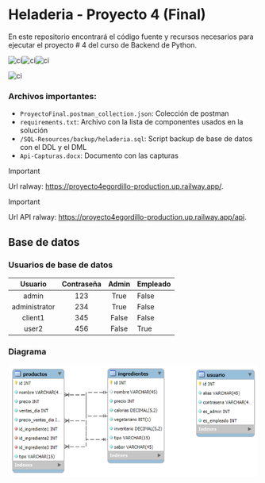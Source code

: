 
# Heladeria - Proyecto 4 (Final)

En este repositorio encontrará el código fuente y recursos necesarios para ejecutar el proyecto # 4 del curso de Backend de Python.

![ci](https://img.shields.io/badge/Flask-3.0.3-FAB423?logo=python)![ci](https://img.shields.io/badge/Flask_Login-0.6.3-blue?logo=python)![ci](https://img.shields.io/badge/Flask_SQLAlchemy-3.1.1-green?logo=python)

![ci](https://img.shields.io/badge/PyMySQL-1.1.1-yellow?logo=mysql)

### Archivos importantes:
* `ProyectoFinal.postman_collection.json`: Colección de postman
* `requirements.txt`: Archivo con la lista de componentes usados en la solución
* `/SQL-Resources/backup/heladeria.sql`: Script backup de base de datos con el DDL y el DML
* `Api-Capturas.docx`: Documento con las capturas

> [!IMPORTANT]  
> Url ralway: https://proyecto4egordillo-production.up.railway.app/.

> [!IMPORTANT]  
> Url API ralway: https://proyecto4egordillo-production.up.railway.app/api.

## Base de datos
### Usuarios de base de datos
| Usuario  | Contraseña  | Admin  | Empleado  |
|:-:|:-:|:-:|---|
| admin  | 123  | True  | False  |
| administrator | 234  | True  | False  |
|  client1  | 345  | False  | False  |
|  user2  | 456  | False  | True  |

### Diagrama

![ci](SQL-Resources/DataBaseDiagram.png)
